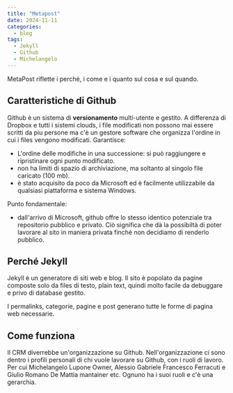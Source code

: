 ```yaml
---
title: "Metapost"
date: 2024-11-11
categories:
  - blog
tags:
  - Jekyll
  - Github
  - Michelangelo
---
```


MetaPost riflette i perché, i come e i quanto sul cosa e sul quando.

## Caratteristiche di Github

Github è un sistema di **versionamento** multi-utente e gestito. A differenza di Dropbox e tutti i sistemi clouds, i file modificati non possono mai essere scritti da piu persone ma c'è un gestore software che organizza l'ordine in cui i files vengono modificati. Garantisce:

 - L'ordine delle modifiche in una successione: si può raggiungere e ripristinare ogni punto modificato.
 - non ha limiti di spazio di archiviazione, ma soltanto al singolo file caricato (100 mb).
 - è stato acquisito da poco da Microsoft ed è facilmente utilizzabile da qualsiasi piattaforma e sistema Windows.

Punto fondamentale:

 - dall'arrivo di Microsoft, github offre lo stesso identico potenziale tra repositorio pubblico e privato. Ciò significa che dà la possibiltà di poter lavorare al sito in maniera privata finché non decidiamo di renderlo pubblico. 

## Perché Jekyll 

Jekyll è un generatore di siti web e blog. Il sito è popolato da pagine composte solo da files di testo, plain text, quindi molto facile da debuggare e privo di database gestito. 

I permalinks, categorie, pagine e post generano tutte le forme di pagina web necessarie. 

## Come funziona

Il CRM diverrebbe un'organizzazione su Github. Nell'organizzazione ci sono dentro i profili personali di chi vuole lavorare su Github, con i ruoli di lavoro. Per cui Michelangelo Lupone Owner, Alessio Gabriele Francesco Ferracuti e Giulio Romano De Mattia mantainer etc. Ognuno ha i suoi ruoli e c'è una gerarchia.

